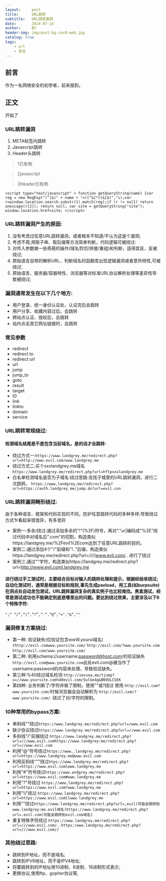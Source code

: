 ```yaml
---
layout:     post
title:      URL跳转
subtitle:   URL跳转漏洞
date:       2024-07-14
author:     BY
header-img: img/post-bg-ios9-web.jpg
catalog: true
tags:
    - url
    - 安全
---
```

## 前言

作为一名网络安全的初学者，前来报到。



## 正文
开始了

### URL跳转漏洞
1. META标签内跳转
2. Javascript跳转
3. Header头跳转

> 1已有例

> 2javascript

> 3Header已有例

`<script type="text/javascript" >
function getQueryString(name) {var reg = new RegExp("(^|&)" + name + "=([^&]*)(&|$)","i);var r=window.location.search.substr(1).match(reg);if (r != null) return unescape(r[2]); return null;
var site = getQueryString("site");
window.location.href=site;
</script>`

### URL跳转漏洞产生的原因:
1. 没有考虑过任意URL跳转漏洞，或者根本不知道/不认为这是个漏洞;
2. 考虑不周,用取子串、取后缀等方法简单判断，代码逻辑可被绕过:
3. 对传入参数做一些奇葩的操作(域名剪切/拼接/重组)和判断，适得其反，反被绕过;
4. 原始语言自带的解析URL、判断域名的函数库出现逻辑漏洞或者意外特性,可被绕过;
5. 原始语言、服务器/容器特性、浏览器等对标准URL协议解析处理等差异性导致被绕过;

### 漏洞通常发生在以下几个地方:
- 用户登录、统一身份认证处，认证完后会跳转
- 用户分享、收藏内容过后，会跳转
- 跨站点认证、授权后，会跳转
- 站内点击其它网址链接时，会跳转

### 常见参数
- redirect
- redirect to
- redirect url
- url
- jump
- jump_to
- goto
- result
- target
- t0
- link
- linkto
- domain
- service

### URL跳转常规绕过:
####  检测域名结尾是不是包含当前域名，是的话才会跳转:
- 绕过方式一:`https://www.landgrey.me/redirect.php?url=http://www.evil.com/www.landgrey.me`
- 绕过方式二:买个xxxlandgrey.me域名`https://www.landgrey.me/redirect.php?url=hftpxxxlandgrey.me`
- 白名单检测域名是否为子城名:绕过思路:去找子城里的URL跳转漏洞，进行二次跳转。
`https://www,landgrey,me/redirect.php?url=https://auth.landgrey.me/jump.do?url=evil.con`

### URL跳转漏洞畸形绕过:
由于各种语言、框架和代码实现的不同，防护任意跳转代码的多种多样;导致绕过方式乍看起来很诡异，有多诡异
- 案例一:多余/绕过:通过添加多余的"!"(%2F)符号，再对"."ur|编码成"%2E"绕过代码中对域名后".com"的切割，构造类似https://landgrey.me/%2Fevil%2Ecom达到了任意URL跳转的目的。
- 案例二:通过添加4个"/"前缀和"!.."后缀，构造类似https://landgrey.me/redirect.php?url=////www.evil.com/.. 进行了绕过
- 案例三:通过""字符，构造类似https://landgrey.me/redirect.php?url=http://www.evil.coml.landgrey.me
#### 进行绕过手工测试时，主要结合目标对输入的跳转处理和提示，根据经验来绕过;自动化测试时，通常是根据目标和规则,事先生成pavload，用工具(如burpsuite)在洞点处自动发包测试，URL跳转漏洞复杂的真实例子也比较难找。黑盒测试，经常是测试成功也不能确定到底是哪里出的问题。要达到绕过效果，主要涉及以下9个特殊字符:
`";“ “/”,“\“,“?”,“·“,“@”,"=","&”,""`


### 漏洞修复方案绕过:
- 第一种:
验证缺失(仅验证包含wwW.yoursi域名)
`thttp://evil.comwww.yoursite.com/`
`http://evil.com/?www.yoursite.com`
`http://evil.com/www.yoursite.com/`
- 第二种:
利用schema://username:password@host.com/的验证缺失`http://evil.com@www.yoursite.com`此处evil.com\@被当作了username:password的内容来处理，导致验证缺失。
- 第三种:%40绕过域名检测
`http://sevsea.me/tjump?u=//www.yoursite.com%40evil.com/5ulGe4g&BNVDLCSEK`
- 第四种:
业务判断了/字符并做了限制，使用""或?绕过
使用 `http://evil.com?www.yoursite.com/`时候浏览器会自动解析为 `http://evil.com/?www.yoursite.com/`.
绕过了对/字符的限制。


### 10种常用的bypass方案:
- 单斜线""绕过`https://www.landgrey.me/redirect.php?url=/www.evil.com`
- 缺少协议绕过`https://www.landgrey.me/redirect.php?url=//www.evil.com`
- 多斜线"/"前缀绕过
`https://www.landgrey.me/redirect,php?url=///www,evil.comhttps://www.landgrey:me/redirect.php?url=//www.evil.com`
- 利用"@"符号绕过`https://www,.landgrey.me/redirect.php?url=https://www.landgrey.me@www.evil.com`
- 利用反斜线"""绕过`htps://www.landgrey.me/redirect.php?url=https://www.evil.comlwww.landgrey.me`
- 利用"#"符号绕过`https://www.andgrey.me/redirect.php?url=https://www.evil.com#www.landgrey.me`
- 利用"?"号绕过
`https://www,landgrey.me/redirect.php?url=https://www.evil.com?www.landgrey.me`
- 利用"\\\\"绕过
`https://www.landgrey.me/redirect.php?url=https://www.evil.comllwww.landgrey.me`
- 利用""绕过`https://www.landgrey.me/redirect.php?url=,evil(可能会跳转到www.landgrey:me.evil域名)https://www.landgrey.me/redirect.php?url=.evil.com(可能会跳转到evil.com域名)`
- 重复特殊字符绕过
`https://www.landgrey.me/redirect.php?url=///www.evil.com/..https:/www.landgrey.me/redirect.php?url=///www.evil.com//`


### 其他绕过思路:
- 跳转到IP地址，而不是域名;
- 跳转到IPV6地址，而不是IPV4地址;
- 将要跳转到的IP地址用10进制、8进制、16进制形式表示;
- 更换协议,使用ftp、gopher协议等,
